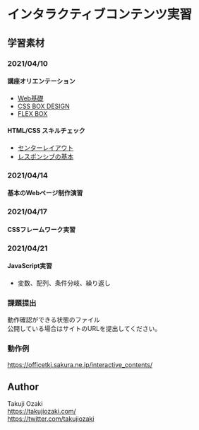 # インタラクティブコンテンツ実習
## 学習素材

### 2021/04/10
#### 講座オリエンテーション
- [Web基礎](https://github.com/takujiozaki/info_architect/blob/master/pdf/Web%E5%9F%BA%E7%A4%8E.pdf)
- [CSS BOX DESIGN](https://github.com/takujiozaki/info_architect/blob/master/pdf/css_box_design.pdf)
- [FLEX BOX](https://github.com/takujiozaki/info_architect/blob/master/pdf/flexbox_cheatsheet.pdf)
#### HTML/CSS スキルチェック
- [センターレイアウト](https://github.com/takujiozaki/info_architect/blob/master/pdf/css_center_layout.pdf)
- [レスポンシブの基本](https://github.com/takujiozaki/info_architect/blob/master/pdf/responsive_web_design.pdf)

### 2021/04/14
#### 基本のWebページ制作演習

### 2021/04/17
#### CSSフレームワーク実習

### 2021/04/21
#### JavaScript実習  
- 変数、配列、条件分岐、繰り返し


### 課題提出
動作確認ができる状態のファイル  
公開している場合はサイトのURLを提出してください。

### 動作例
https://officetkj.sakura.ne.jp/interactive_contents/

## Author
Takuji Ozaki  
https://takujiozaki.com/  
https://twitter.com/takujiozaki
